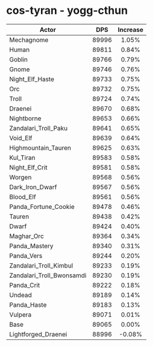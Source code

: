 # cos-tyran - yogg-cthun
| Actor | DPS | Increase |
|---|:---:|:---:|
|Mechagnome|89996|1.05%|
|Human|89811|0.84%|
|Goblin|89766|0.79%|
|Gnome|89746|0.76%|
|Night_Elf_Haste|89733|0.75%|
|Orc|89732|0.75%|
|Troll|89724|0.74%|
|Draenei|89670|0.68%|
|Nightborne|89653|0.66%|
|Zandalari_Troll_Paku|89641|0.65%|
|Void_Elf|89639|0.64%|
|Highmountain_Tauren|89625|0.63%|
|Kul_Tiran|89583|0.58%|
|Night_Elf_Crit|89581|0.58%|
|Worgen|89568|0.56%|
|Dark_Iron_Dwarf|89567|0.56%|
|Blood_Elf|89561|0.56%|
|Panda_Fortune_Cookie|89478|0.46%|
|Tauren|89438|0.42%|
|Dwarf|89424|0.40%|
|Maghar_Orc|89364|0.34%|
|Panda_Mastery|89340|0.31%|
|Panda_Vers|89244|0.20%|
|Zandalari_Troll_Kimbul|89233|0.19%|
|Zandalari_Troll_Bwonsamdi|89230|0.19%|
|Panda_Crit|89222|0.18%|
|Undead|89189|0.14%|
|Panda_Haste|89183|0.13%|
|Vulpera|89071|0.01%|
|Base|89065|0.00%|
|Lightforged_Draenei|88996|-0.08%|
